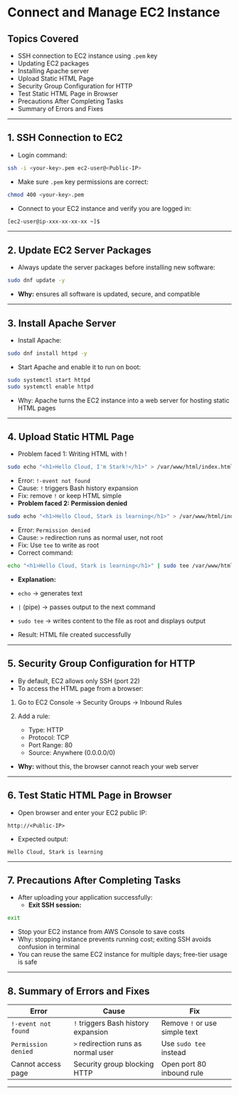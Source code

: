 # Connect and Manage EC2 Instance

## Topics Covered
- SSH connection to EC2 instance using `.pem` key
- Updating EC2 packages
- Installing Apache server
- Upload Static HTML Page
- Security Group Configuration for HTTP
- Test Static HTML Page in Browser
- Precautions After Completing Tasks
- Summary of Errors and Fixes

---

## 1. SSH Connection to EC2

- Login command: 

```bash
ssh -i <your-key>.pem ec2-user@<Public-IP>
```
- Make sure `.pem` key permissions are correct:

```bash
chmod 400 <your-key>.pem
```

- Connect to your EC2 instance and verify you are logged in: 

```bash
[ec2-user@ip-xxx-xx-xx-xx ~]$
```

---

## 2. Update EC2 Server Packages

- Always update the server packages before installing new software:
```bash
sudo dnf update -y
```
- **Why:** ensures all software is updated, secure, and compatible

---

## 3. Install Apache Server

- Install Apache:

```bash
sudo dnf install httpd -y
```

- Start Apache and enable it to run on boot:

```bash
sudo systemctl start httpd
sudo systemctl enable httpd
```

- Why: Apache turns the EC2 instance into a web server for hosting static HTML pages

---

## 4. Upload Static HTML Page

- Problem faced 1: Writing HTML with !

```bash
sudo echo "<h1>Hello Cloud, I'm Stark!</h1>" > /var/www/html/index.html
```

- Error: `!-event not found`
- Cause: `!` triggers Bash history expansion
- Fix: remove `!` or keep HTML simple
- **Problem faced 2: Permission denied**

```bash
sudo echo "<h1>Hello Cloud, Stark is learning</h1>" > /var/www/html/index.html
```

- Error: `Permission denied`
- Cause: `>` redirection runs as normal user, not root
- Fix: Use `tee` to write as root
- Correct command:

```bash
echo "<h1>Hello Cloud, Stark is learning</h1>" | sudo tee /var/www/html/index.html
```

- **Explanation:**

- `echo` → generates text
- `|` (pipe) → passes output to the next command
- `sudo tee` → writes content to the file as root and displays output

- Result: HTML file created successfully

---

## 5. Security Group Configuration for HTTP

- By default, EC2 allows only SSH (port 22)
- To access the HTML page from a browser:

1. Go to EC2 Console → Security Groups → Inbound Rules
2. Add a rule:

    - Type: HTTP
    - Protocol: TCP
    - Port Range: 80
    - Source: Anywhere (0.0.0.0/0)

- **Why:** without this, the browser cannot reach your web server

---

## 6. Test Static HTML Page in Browser

- Open browser and enter your EC2 public IP:

`http://<Public-IP>`

- Expected output:

`Hello Cloud, Stark is learning`

---

## 7. Precautions After Completing Tasks

- After uploading your application successfully:
    - **Exit SSH session:**

```bash
exit
```

- Stop your EC2 instance from AWS Console to save costs
- Why: stopping instance prevents running cost; exiting SSH avoids confusion in terminal
- You can reuse the same EC2 instance for multiple days; free-tier usage is safe

---

## 8. Summary of Errors and Fixes

| Error | Cause | Fix |
|-------|-------|-----|
| `!-event not found` | `!` triggers Bash history expansion | Remove `!` or use simple text |
| `Permission denied` | `>` redirection runs as normal user | Use `sudo tee` instead |
| Cannot access page | Security group blocking HTTP | Open port 80 inbound rule |

---
